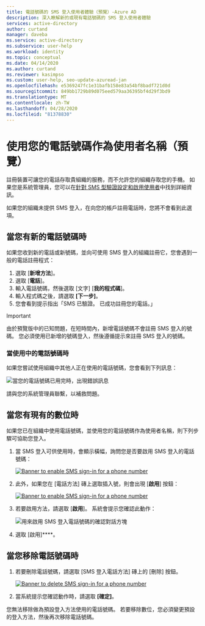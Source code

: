 ```yaml
---
title: 電話號碼的 SMS 登入使用者體驗（預覽）-Azure AD
description: 深入瞭解新的或現有電話號碼的 SMS 登入使用者體驗
services: active-directory
author: curtand
manager: daveba
ms.service: active-directory
ms.subservice: user-help
ms.workload: identity
ms.topic: conceptual
ms.date: 04/14/2020
ms.author: curtand
ms.reviewer: kasimpso
ms.custom: user-help, seo-update-azuread-jan
ms.openlocfilehash: e5369247fc1e31bafb158e83a54bf8badf721d0d
ms.sourcegitcommit: 849bb1729b89d075eed579aa36395bf4d29f3bd9
ms.translationtype: MT
ms.contentlocale: zh-TW
ms.lasthandoff: 04/28/2020
ms.locfileid: "81378830"
---
```

# <a name="use-your-phone-number-as-a-user-name-preview"></a>使用您的電話號碼作為使用者名稱（預覽）

註冊裝置可讓您的電話存取貴組織的服務，而不允許您的組織存取您的手機。 如果您是系統管理員，您可以在[針對 SMS 型驗證設定和啟用使用者](../authentication/howto-authentication-sms-signin.md)中找到詳細資訊。

如果您的組織未提供 SMS 登入，在向您的帳戶註冊電話時，您將不會看到此選項。  

## <a name="when-you-have-a-new-phone-number"></a>當您有新的電話號碼時

如果您收到新的電話或新號碼，並向可使用 SMS 登入的組織註冊它，您會遇到一般的電話註冊程式：

1. 選取 [**新增方法**]。
1. 選取 [**電話**]。
1. 輸入電話號碼，然後選取 [文字] [**我的程式碼**]。
1. 輸入程式碼之後，請選取 **[下一步]**。
1. 您會看到提示指出「SMS 已驗證。 已成功註冊您的電話。」

> [!Important]
> 由於預覽版中的已知問題，在短時間內，新增電話號碼不會註冊 SMS 登入的號碼。 您必須使用已新增的號碼登入，然後遵循提示來註冊 SMS 登入的號碼。

### <a name="when-the-phone-number-is-in-use"></a>當使用中的電話號碼時

如果您嘗試使用組織中其他人正在使用的電話號碼，您會看到下列訊息：

![當您的電話號碼已用完時，出現錯誤訊息](media/sms-sign-in-explainer/sms-sign-in-error.png)

請與您的系統管理員聯繫，以補救問題。

## <a name="when-you-have-an-existing-number"></a>當您有現有的數位時

如果您已在組織中使用電話號碼，並使用您的電話號碼作為使用者名稱，則下列步驟可協助您登入。

1. 當 SMS 登入可供使用時，會顯示橫幅，詢問您是否要啟用 SMS 登入的電話號碼：

    [![](media/sms-sign-in-explainer/sms-sign-in-banner.png "Banner to enable SMS sign-in for a phone number")](media/sms-sign-in-explainer/sms-sign-in-banner.png#lightbox)

1. 此外，如果您在 [電話方法] 磚上選取插入號，則會出現 [**啟用**] 按鈕：

    [![](media/sms-sign-in-explainer/sms-sign-in-phone-method.png "Banner to enable SMS sign-in for a phone number")](media/sms-sign-in-explainer/sms-sign-in-phone-method.png#lightbox)

1. 若要啟用方法，請選取 [**啟用**]。 系統會提示您確認此動作：

    ![用來啟用 SMS 登入電話號碼的確認對話方塊](media/sms-sign-in-explainer/sms-sign-in-confirmation.png)

1. 選取 [啟用]****。

## <a name="when-you-remove-your-phone-number"></a>當您移除電話號碼時

1. 若要刪除電話號碼，請選取 [SMS 登入電話方法] 磚上的 [刪除] 按鈕。

    [![](media/sms-sign-in-explainer/sms-sign-in-delete-method.png "Banner to delete SMS sign-in for a phone number")](media/sms-sign-in-explainer/sms-sign-in-delete-method.png#lightbox)

2. 當系統提示您確認動作時，請選取 **[確定]**。

您無法移除做為預設登入方法使用的電話號碼。 若要移除數位，您必須變更預設的登入方法，然後再次移除電話號碼。
